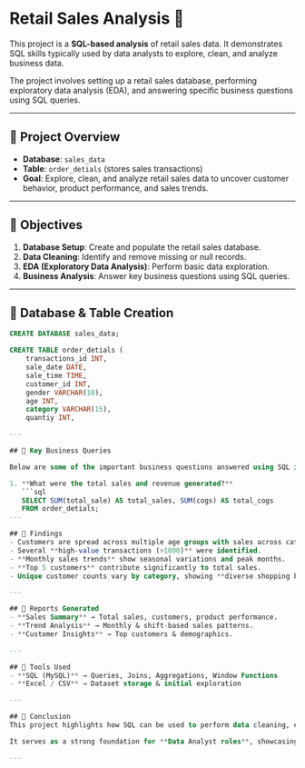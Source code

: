 # Retail Sales Analysis 🛒  

This project is a **SQL-based analysis** of retail sales data. It demonstrates SQL skills typically used by data analysts to explore, clean, and analyze business data.  

The project involves setting up a retail sales database, performing exploratory data analysis (EDA), and answering specific business questions using SQL queries.  

---

## 🔹 Project Overview  
- **Database**: `sales_data`  
- **Table**: `order_detials` (stores sales transactions)  
- **Goal**: Explore, clean, and analyze retail sales data to uncover customer behavior, product performance, and sales trends.  

---

## 🔹 Objectives  
1. **Database Setup**: Create and populate the retail sales database.  
2. **Data Cleaning**: Identify and remove missing or null records.  
3. **EDA (Exploratory Data Analysis)**: Perform basic data exploration.  
4. **Business Analysis**: Answer key business questions using SQL queries.  

---

## 🔹 Database & Table Creation  

```sql
CREATE DATABASE sales_data;

CREATE TABLE order_detials (
    transactions_id INT,
    sale_date DATE,
    sale_time TIME,
    customer_id INT,
    gender VARCHAR(10),
    age INT,
    category VARCHAR(15),
    quantiy INT,

---

## 🔹 Key Business Queries  

Below are some of the important business questions answered using SQL in this project:  

1. **What were the total sales and revenue generated?**  
   ```sql
   SELECT SUM(total_sale) AS total_sales, SUM(cogs) AS total_cogs 
   FROM order_detials;
---

## 🔹 Findings  
- Customers are spread across multiple age groups with sales across categories like **Clothing** and **Beauty**.  
- Several **high-value transactions (>1000)** were identified.  
- **Monthly sales trends** show seasonal variations and peak months.  
- **Top 5 customers** contribute significantly to total sales.  
- Unique customer counts vary by category, showing **diverse shopping behavior**.  

---

## 🔹 Reports Generated  
- **Sales Summary** → Total sales, customers, product performance.  
- **Trend Analysis** → Monthly & shift-based sales patterns.  
- **Customer Insights** → Top customers & demographics.  

---

## 🔹 Tools Used  
- **SQL (MySQL)** → Queries, Joins, Aggregations, Window Functions  
- **Excel / CSV** → Dataset storage & initial exploration  

---

## 🔹 Conclusion  
This project highlights how SQL can be used to perform data cleaning, exploratory analysis, and generate business insights from retail sales data.  

It serves as a strong foundation for **Data Analyst roles**, showcasing skills in querying, reporting, and deriving insights from real-world datasets.  

---


